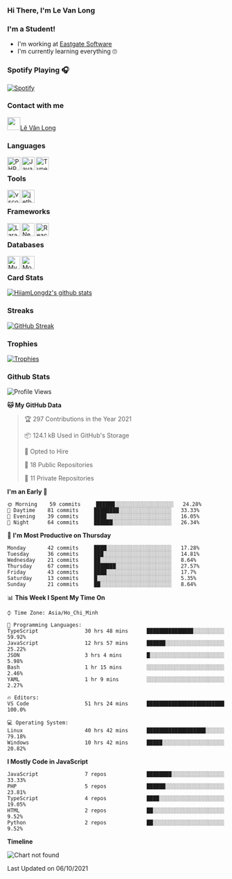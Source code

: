 ### Hi There, I'm Le Van Long 

### I'm a Student!
- I'm working at [Eastgate Software](https://eastgate-software.com/)
- I'm currently learning everything 🙄

### Spotify Playing 🎧
[![Spotify](https://spotify-readme-v2-ljjw4c8pd-hiiamlongdz.vercel.app/api/spotify)](https://open.spotify.com/user/312ooo2a5zz44sszdfjmqgjbgmsq)


### Contact with me

[<img src="https://img.icons8.com/dusk/64/000000/facebook-new--v2.png" width="30px"/>Lê Văn Long](https://www.facebook.com/HiiamLongdzz)

### Languages
<img align="left" alt="PHP" src="https://img.icons8.com/dusk/64/000000/php-logo.png" width="30px"/>
<img align="left" alt="JavaScript" src="https://img.icons8.com/dusk/64/000000/javascript.png" width="30px"/>
<img align="left" alt="TypeScript" src="https://img.icons8.com/typescript" width="30px" />
<br />

### Tools
<img align="left" alt="vscode" src="https://img.icons8.com/dusk/64/000000/visual-studio-code-2019.png" width="30px"/>
<img align="left" alt="jetbrain" src="https://camo.githubusercontent.com/8268dcfb76697dd53286590ec9b4385d7a0b89ce/68747470733a2f2f63646e2e6a7364656c6976722e6e65742f6e706d2f73696d706c652d69636f6e734076332f69636f6e732f6a6574627261696e732e737667" width="30px"/>
<br />

### Frameworks
<img align="left" alt="Laravel" src="https://img.icons8.com/ios/50/000000/laravel.png" width="30px"/>
<img align="left" alt="NestJS" src="https://d33wubrfki0l68.cloudfront.net/e937e774cbbe23635999615ad5d7732decad182a/26072/logo-small.ede75a6b.svg" width="30px" />
<img align="left" alt="ReactJS" src="https://img.icons8.com/dusk/64/000000/react.png" width="30px" />
<br />

### Databases
<img align="left" alt="MySQL" src="https://img.icons8.com/ios-filled/50/000000/mysql-logo.png" width="30px"/>
<img align="left" alt="MongoDB" src="https://webimages.mongodb.com/_com_assets/cms/kpo5kblefbjq79065-Horizontal_Default.svg?auto=format%252Ccompress" height="30px" />
<br />

### Card Stats
[![HiiamLongdz's github stats](https://github-readme-stats.vercel.app/api?username=HiiamLongdz&show_icons=true&theme=default)](#CardStats)

### Streaks
[![GitHub Streak](http://github-readme-streak-stats.herokuapp.com?user=HiiamLongdz)](#Streaks)

### Trophies
[![Trophies](https://github-profile-trophy.vercel.app/?username=HiiamLongdz&margin-w=10&theme=discord)](#Trophies)

### Github Stats
<!--START_SECTION:waka-->
![Profile Views](http://img.shields.io/badge/Profile%20Views-172-blue)

**🐱 My GitHub Data** 

> 🏆 297 Contributions in the Year 2021
 > 
> 📦 124.1 kB Used in GitHub's Storage 
 > 
> 💼 Opted to Hire
 > 
> 📜 18 Public Repositories 
 > 
> 🔑 11 Private Repositories  
 > 
**I'm an Early 🐤** 

```text
🌞 Morning    59 commits     ██████░░░░░░░░░░░░░░░░░░░   24.28% 
🌆 Daytime    81 commits     ████████░░░░░░░░░░░░░░░░░   33.33% 
🌃 Evening    39 commits     ████░░░░░░░░░░░░░░░░░░░░░   16.05% 
🌙 Night      64 commits     ██████░░░░░░░░░░░░░░░░░░░   26.34%

```
📅 **I'm Most Productive on Thursday** 

```text
Monday       42 commits     ████░░░░░░░░░░░░░░░░░░░░░   17.28% 
Tuesday      36 commits     ███░░░░░░░░░░░░░░░░░░░░░░   14.81% 
Wednesday    21 commits     ██░░░░░░░░░░░░░░░░░░░░░░░   8.64% 
Thursday     67 commits     ███████░░░░░░░░░░░░░░░░░░   27.57% 
Friday       43 commits     ████░░░░░░░░░░░░░░░░░░░░░   17.7% 
Saturday     13 commits     █░░░░░░░░░░░░░░░░░░░░░░░░   5.35% 
Sunday       21 commits     ██░░░░░░░░░░░░░░░░░░░░░░░   8.64%

```


📊 **This Week I Spent My Time On** 

```text
⌚︎ Time Zone: Asia/Ho_Chi_Minh

💬 Programming Languages: 
TypeScript               30 hrs 48 mins      ███████████████░░░░░░░░░░   59.92% 
JavaScript               12 hrs 57 mins      ██████░░░░░░░░░░░░░░░░░░░   25.22% 
JSON                     3 hrs 4 mins        █░░░░░░░░░░░░░░░░░░░░░░░░   5.98% 
Bash                     1 hr 15 mins        ░░░░░░░░░░░░░░░░░░░░░░░░░   2.46% 
YAML                     1 hr 9 mins         ░░░░░░░░░░░░░░░░░░░░░░░░░   2.27%

🔥 Editors: 
VS Code                  51 hrs 24 mins      █████████████████████████   100.0%

💻 Operating System: 
Linux                    40 hrs 42 mins      ███████████████████░░░░░░   79.18% 
Windows                  10 hrs 42 mins      █████░░░░░░░░░░░░░░░░░░░░   20.82%

```

**I Mostly Code in JavaScript** 

```text
JavaScript               7 repos             ████████░░░░░░░░░░░░░░░░░   33.33% 
PHP                      5 repos             ██████░░░░░░░░░░░░░░░░░░░   23.81% 
TypeScript               4 repos             ████░░░░░░░░░░░░░░░░░░░░░   19.05% 
HTML                     2 repos             ██░░░░░░░░░░░░░░░░░░░░░░░   9.52% 
Python                   2 repos             ██░░░░░░░░░░░░░░░░░░░░░░░   9.52%

```


**Timeline**

![Chart not found](https://raw.githubusercontent.com/HiiamLongdz/HiiamLongdz/master/charts/bar_graph.png) 


 Last Updated on 06/10/2021
<!--END_SECTION:waka-->

